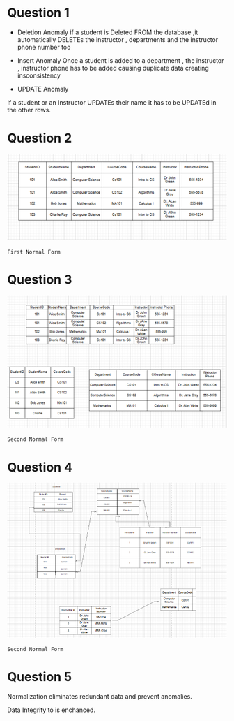 # Question 1
- Deletion Anomaly
if a student is Deleted FROM the database ,it automatically DELETEs the instructor , departments and the instructor phone number too


- Insert Anomaly
Once a student is added to a department , the instructor , instructor phone has to be added causing duplicate data creating insconsistency


- UPDATE Anomaly

If a student or an Instructor UPDATEs their name it has to be UPDATEd in the other rows.


# Question  2 

<img src = "1NF.PNG" alt="First Normal Form">

`First Normal Form`


# Question 3

<img src = "2NF.PNG" alt="First Normal Form">

`Second Normal Form`


# Question 4

<img src = "3N.PNG" alt="First Normal Form">

`Second Normal Form`


# Question 5

Normalization eliminates redundant data and prevent anomalies.

Data Integrity to is enchanced.